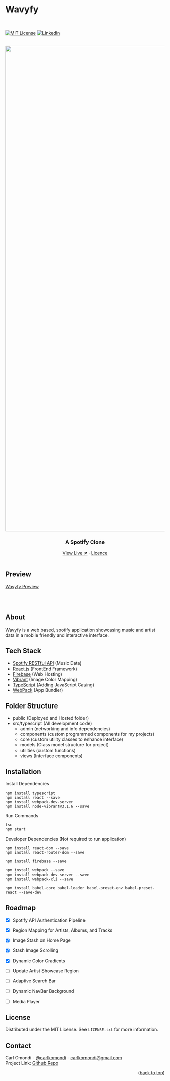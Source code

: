 


<!-- PROJECT LOGO -->
# Wavyfy
<br>

[![MIT License][license-shield]][license]
[![LinkedIn][linkedin-shield]][linkedin]

<br>

<div align="center">

  <img width="1536" alt="project" src="https://user-images.githubusercontent.com/98195031/173138509-740bef49-237b-4f4d-8074-b5f98f796f4a.png">

  <h3 align="center">A Spotify Clone</h3>

  <div align="center">
    <a target="_blank" href="https://wavyfy.web.app">View Live &#8599;</a> ·
    <a href="https://github.com/ckomondi/wordscrambler/blob/master/LICENSE.txt">Licence</a>
  </div>

</div>


<br>

## Preview



[Wavyfy Preview](https://user-images.githubusercontent.com/98195031/185799930-1f737d3b-97ed-420b-b736-64c58444c175.mp4)


<br>
<br>

## About

Wavyfy is a web based, spotify application showcasing music and artist data in a mobile friendly and interactive interface.


## Tech Stack

* [Spotify RESTful API](https://developer.spotify.com/documentation/web-api) (Music Data)
* [React.js](https://reactjs.org/) (FrontEnd Framework)
* [Firebase](https://firebase.google.com/) (Web Hosting)
* [Vibrant](https://jariz.github.io/vibrant.js/) (Image Color Mapping)
* [TypeScript](https://www.typescriptlang.org/) (Adding JavaScript Casing)
* [WebPack](https://webpack.js.org/) (App Bundler)

## Folder Structure
- public (Deployed and Hosted folder)
- src/typescript (All development code)
  - admin (networking and info dependencies)
  - components (custom programmed components for my projects)
  - core (custom utility classes to enhance interface)
  - models (Class model structure for project)
  - utilities (custom functions)
  - views (Interface components)


## Installation

Install Dependencies
```
npm install typescript
npm install react --save
npm install webpack-dev-server
npm install node-vibrant@3.1.6 --save
```

Run Commands
``` 
tsc
npm start
```

Developer Dependencies (Not required to run application)
```
npm install react-dom --save
npm install react-router-dom --save

npm install firebase --save

npm install webpack --save
npm install webpack-dev-server --save
npm install webpack-cli --save

npm install babel-core babel-loader babel-preset-env babel-preset-react --save-dev
```


## Roadmap

- [x] Spotify API Authentication Pipeline
- [x] Region Mapping for Artists, Albums, and Tracks
- [x] Image Stash on Home Page
- [x] Stash Image Scrolling
- [x] Dynamic Color Gradients
- [ ] Update Artist Showcase Region
- [ ] Adaptive Search Bar
- [ ] Dynamic NavBar Background
- [ ] Media Player



## License
Distributed under the MIT License. See `LICENSE.txt` for more information.


## Contact

Carl Omondi - [@carlkomondi](https://www.linkedin.com/in/carlko/) - carlkomondi@gmail.com <br>
Project Link: [Github Repo](https://github.com/ckomondi/wavyfy)


<p align="right">(<a href="#top">back to top</a>)</p>


<!-- MARKDOWN LINKS & IMAGES -->
[license-shield]: https://img.shields.io/github/license/othneildrew/Best-README-Template.svg?style=for-the-badge
[license]: https://github.com/ckomondi/template-react-app/blob/master/LICENSE.txt

[linkedin-shield]: https://img.shields.io/badge/-LinkedIn-black.svg?style=for-the-badge&logo=linkedin&colorB=555
[linkedin]: https://www.linkedin.com/in/carlko/


